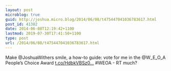 ```yaml
---
layout: post
microblog: true
guid: http://joshua.micro.blog/2014/06/08/t475447041036783617.html
post_id: 41382
date: 2014-06-08T12:19:42+1100
lastmod: 2019-07-30T17:41:50+1100
type: post
url: /2014/06/08/t475447041036783617.html
---
```

Make @JoshuaWithers smile, a how-to guide: vote for me in the @W_E_O_A People’s Choice Award [t.co/HdbkVBSz0...](http://t.co/HdbkVBSz0d) #WEOA - RT much?
